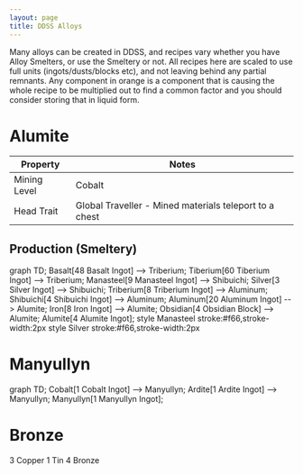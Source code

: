 ```yaml
---
layout: page
title: DDSS Alloys
---
```


Many alloys can be created in DDSS, and recipes vary whether you have Alloy Smelters, or use the Smeltery or not.  All recipes here are scaled to use full units (ingots/dusts/blocks etc), and not leaving behind any partial remnants.  Any component in orange is a component that is causing the whole recipe to be multiplied out to find a common factor and you should consider storing that in liquid form.

# Alumite

| Property | Notes |
| --- | --- |
| Mining Level | Cobalt |
| Head Trait | Global Traveller - Mined materials teleport to a chest |

## Production (Smeltery)

<div class="mermaid">
  graph TD;
  Basalt[48 Basalt Ingot] --> Triberium;
  Tiberium[60 Tiberium Ingot] --> Triberium;
  Manasteel[9 Manasteel Ingot] --> Shibuichi;
  Silver[3 Silver Ingot] --> Shibuichi;
  Triberium[8 Triberium Ingot] --> Aluminum;
  Shibuichi[4 Shibuichi Ingot] --> Aluminum;
  Aluminum[20 Aluminum Ingot] --> Alumite;
  Iron[8 Iron Ingot] --> Alumite;
  Obsidian[4 Obsidian Block] --> Alumite;
  Alumite[4 Alumite Ingot];
  style Manasteel stroke:#f66,stroke-width:2px
  style Silver stroke:#f66,stroke-width:2px
</div>

# Manyullyn

<div class="mermaid">
  graph TD;
  Cobalt[1 Cobalt Ingot] --> Manyullyn;
  Ardite[1 Ardite Ingot] --> Manyullyn;
  Manyullyn[1 Manyullyn Ingot];
</div>

# Bronze

3 Copper
1 Tin 
4 Bronze